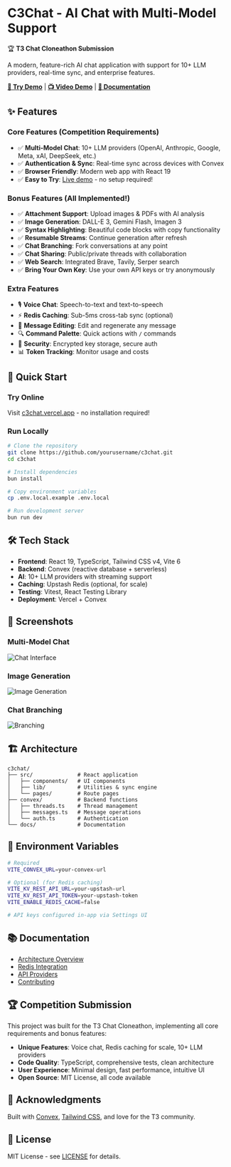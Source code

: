 # C3Chat - AI Chat with Multi-Model Support

🏆 **T3 Chat Cloneathon Submission**

A modern, feature-rich AI chat application with support for 10+ LLM providers, real-time sync, and enterprise features.

**[🚀 Try Demo](https://c3chat.vercel.app)** | **[📺 Video Demo](#)** | **[📖 Documentation](docs/)**

## ✨ Features

### Core Features (Competition Requirements)
- ✅ **Multi-Model Chat**: 10+ LLM providers (OpenAI, Anthropic, Google, Meta, xAI, DeepSeek, etc.)
- ✅ **Authentication & Sync**: Real-time sync across devices with Convex
- ✅ **Browser Friendly**: Modern web app with React 19
- ✅ **Easy to Try**: [Live demo](https://c3chat.vercel.app) - no setup required!

### Bonus Features (All Implemented!)
- ✅ **Attachment Support**: Upload images & PDFs with AI analysis
- ✅ **Image Generation**: DALL-E 3, Gemini Flash, Imagen 3
- ✅ **Syntax Highlighting**: Beautiful code blocks with copy functionality
- ✅ **Resumable Streams**: Continue generation after refresh
- ✅ **Chat Branching**: Fork conversations at any point
- ✅ **Chat Sharing**: Public/private threads with collaboration
- ✅ **Web Search**: Integrated Brave, Tavily, Serper search
- ✅ **Bring Your Own Key**: Use your own API keys or try anonymously

### Extra Features
- 🎙️ **Voice Chat**: Speech-to-text and text-to-speech
- ⚡ **Redis Caching**: Sub-5ms cross-tab sync (optional)
- 📝 **Message Editing**: Edit and regenerate any message
- 🔍 **Command Palette**: Quick actions with `/` commands
- 🔐 **Security**: Encrypted key storage, secure auth
- 📊 **Token Tracking**: Monitor usage and costs

## 🚀 Quick Start

### Try Online
Visit [c3chat.vercel.app](https://c3chat.vercel.app) - no installation required!

### Run Locally
```bash
# Clone the repository
git clone https://github.com/yourusername/c3chat.git
cd c3chat

# Install dependencies
bun install

# Copy environment variables
cp .env.local.example .env.local

# Run development server
bun run dev
```

## 🛠️ Tech Stack

- **Frontend**: React 19, TypeScript, Tailwind CSS v4, Vite 6
- **Backend**: Convex (reactive database + serverless)
- **AI**: 10+ LLM providers with streaming support
- **Caching**: Upstash Redis (optional, for scale)
- **Testing**: Vitest, React Testing Library
- **Deployment**: Vercel + Convex

## 📸 Screenshots

### Multi-Model Chat
![Chat Interface](docs/screenshots/chat.png)

### Image Generation
![Image Generation](docs/screenshots/image-gen.png)

### Chat Branching
![Branching](docs/screenshots/branching.png)

## 🏗️ Architecture

```
c3chat/
├── src/              # React application
│   ├── components/   # UI components
│   ├── lib/          # Utilities & sync engine
│   └── pages/        # Route pages
├── convex/           # Backend functions
│   ├── threads.ts    # Thread management
│   ├── messages.ts   # Message operations
│   └── auth.ts       # Authentication
└── docs/             # Documentation
```

## 🔑 Environment Variables

```bash
# Required
VITE_CONVEX_URL=your-convex-url

# Optional (for Redis caching)
VITE_KV_REST_API_URL=your-upstash-url
VITE_KV_REST_API_TOKEN=your-upstash-token
VITE_ENABLE_REDIS_CACHE=false

# API keys configured in-app via Settings UI
```

## 📚 Documentation

- [Architecture Overview](docs/ARCHITECTURE.md)
- [Redis Integration](docs/REDIS_INTEGRATION_SUMMARY.md)
- [API Providers](docs/PROVIDERS.md)
- [Contributing](CONTRIBUTING.md)

## 🏆 Competition Submission

This project was built for the T3 Chat Cloneathon, implementing all core requirements and bonus features:

- **Unique Features**: Voice chat, Redis caching for scale, 10+ LLM providers
- **Code Quality**: TypeScript, comprehensive tests, clean architecture
- **User Experience**: Minimal design, fast performance, intuitive UI
- **Open Source**: MIT License, all code available

## 🙏 Acknowledgments

Built with [Convex](https://convex.dev), [Tailwind CSS](https://tailwindcss.com), and love for the T3 community.

## 📄 License

MIT License - see [LICENSE](LICENSE) for details.